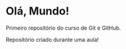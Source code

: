 # Olá, Mundo!
 Primeiro repositório do curso de Git e GitHub.

 Repositório criado durante uma aula!
